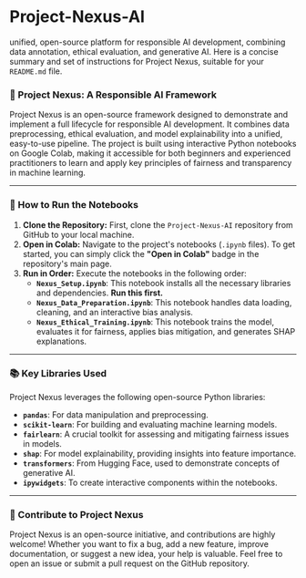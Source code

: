 # Project-Nexus-AI
 unified, open-source platform for responsible AI development, combining data annotation, ethical evaluation, and generative AI.
Here is a concise summary and set of instructions for Project Nexus, suitable for your `README.md` file.

### 🌟 Project Nexus: A Responsible AI Framework

Project Nexus is an open-source framework designed to demonstrate and implement a full lifecycle for responsible AI development. It combines data preprocessing, ethical evaluation, and model explainability into a unified, easy-to-use pipeline. The project is built using interactive Python notebooks on Google Colab, making it accessible for both beginners and experienced practitioners to learn and apply key principles of fairness and transparency in machine learning.

***

### 🚀 How to Run the Notebooks

1.  **Clone the Repository:** First, clone the `Project-Nexus-AI` repository from GitHub to your local machine.
2.  **Open in Colab:** Navigate to the project's notebooks (`.ipynb` files). To get started, you can simply click the **"Open in Colab"** badge in the repository's main page.
3.  **Run in Order:** Execute the notebooks in the following order:
    * **`Nexus_Setup.ipynb`**: This notebook installs all the necessary libraries and dependencies. **Run this first.**
    * **`Nexus_Data_Preparation.ipynb`**: This notebook handles data loading, cleaning, and an interactive bias analysis.
    * **`Nexus_Ethical_Training.ipynb`**: This notebook trains the model, evaluates it for fairness, applies bias mitigation, and generates SHAP explanations.

***

### 📚 Key Libraries Used

Project Nexus leverages the following open-source Python libraries:

* **`pandas`**: For data manipulation and preprocessing.
* **`scikit-learn`**: For building and evaluating machine learning models.
* **`fairlearn`**: A crucial toolkit for assessing and mitigating fairness issues in models.
* **`shap`**: For model explainability, providing insights into feature importance.
* **`transformers`**: From Hugging Face, used to demonstrate concepts of generative AI.
* **`ipywidgets`**: To create interactive components within the notebooks.

***

### 🤝 Contribute to Project Nexus

Project Nexus is an open-source initiative, and contributions are highly welcome! Whether you want to fix a bug, add a new feature, improve documentation, or suggest a new idea, your help is valuable. Feel free to open an issue or submit a pull request on the GitHub repository.
